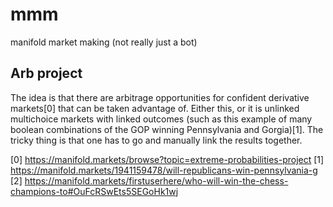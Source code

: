 # mmm
manifold market making (not really just a bot)


## Arb project

The idea is that there are arbitrage opportunities for confident derivative markets[0] that can be taken advantage of. Either this, or it is unlinked multichoice markets with linked outcomes (such as this example of many boolean combinations of the GOP winning Pennsylvania and Gorgia)[1]. The tricky thing is that one has to go and manually link the results together.

[0] https://manifold.markets/browse?topic=extreme-probabilities-project
[1] https://manifold.markets/1941159478/will-republicans-win-pennsylvania-g
[2] https://manifold.markets/firstuserhere/who-will-win-the-chess-champions-to#OuFcRSwEts5SEGoHk1wj
